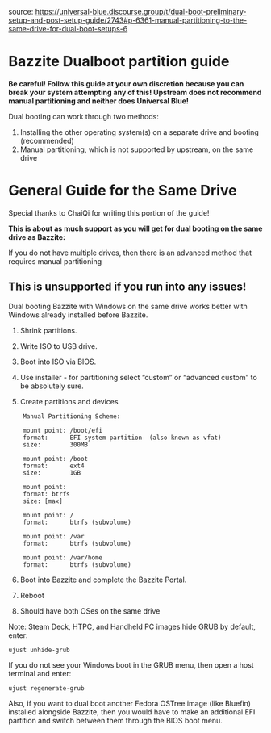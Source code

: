 source:  https://universal-blue.discourse.group/t/dual-boot-preliminary-setup-and-post-setup-guide/2743#p-6361-manual-partitioning-to-the-same-drive-for-dual-boot-setups-6

# Bazzite Dualboot partition guide

**Be careful! Follow this guide at your own discretion because you can break your system attempting any of this! Upstream does not recommend manual partitioning and neither does Universal Blue!**

Dual booting can work through two methods:

1. Installing the other operating system(s) on a separate drive and booting (recommended)
2. Manual partitioning, which is not supported by upstream, on the same drive

# General Guide for the Same Drive

Special thanks to ChaiQi for writing this portion of the guide!

**This is about as much support as you will get for dual booting on the same drive as Bazzite:**

If you do not have multiple drives, then there is an advanced method that requires manual partitioning

## This is unsupported if you run into any issues!

Dual booting Bazzite with Windows on the same drive works better with Windows already installed before Bazzite.

1. Shrink partitions.

2. Write ISO to USB drive.

3. Boot into ISO via BIOS.

4. Use installer - for partitioning select “custom” or “advanced custom” to be absolutely sure.

5. Create partitions and devices

```
    Manual Partitioning Scheme:

    mount point: /boot/efi
    format:      EFI system partition  (also known as vfat)
    size:        300MB

    mount point: /boot
    format:      ext4
    size:        1GB

    mount point:
    format: btrfs
    size: [max]

    mount point: /
    format:      btrfs (subvolume)

    mount point: /var
    format:      btrfs (subvolume)

    mount point: /var/home
    format:      btrfs (subvolume)
```

6. Boot into Bazzite and complete the Bazzite Portal.

7. Reboot

8. Should have both OSes on the same drive

Note: Steam Deck, HTPC, and Handheld PC images hide GRUB by default, enter:

```
ujust unhide-grub
```

If you do not see your Windows boot in the GRUB menu, then open a host terminal and enter:

```
ujust regenerate-grub
``````

Also, if you want to dual boot another Fedora OSTree image (like Bluefin) installed alongside Bazzite, then you would have to make an additional EFI partition and switch between them through the BIOS boot menu.
